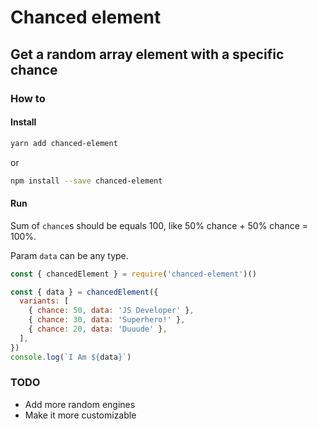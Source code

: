 # Chanced element
## Get a random array element with a specific chance

### How to

#### Install

```bash
yarn add chanced-element
```

or

```bash
npm install --save chanced-element
```

#### Run

Sum of `chance`s should be equals 100, like 50% chance + 50% chance = 100%.

Param `data` can be any type.

```js
const { chancedElement } = require('chanced-element')()

const { data } = chancedElement({
  variants: [
    { chance: 50, data: 'JS Developer' },
    { chance: 30, data: 'Superhero!' },
    { chance: 20, data: 'Duuude' },
  ],
})
console.log(`I Am ${data}`)
```

### TODO

- Add more random engines
- Make it more customizable

